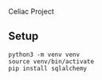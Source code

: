 Celiac Project

## Setup

```
python3 -m venv venv
source venv/bin/activate
pip install sqlalchemy
```
